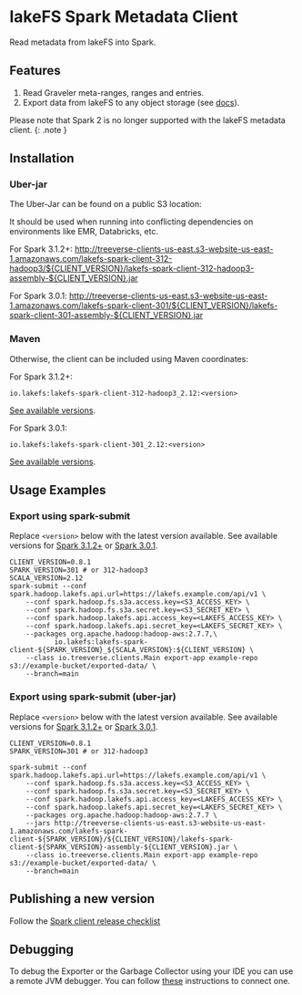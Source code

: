 # lakeFS Spark Metadata Client

Read metadata from lakeFS into Spark.

## Features

1. Read Graveler meta-ranges, ranges and entries.
1. Export data from lakeFS to any object storage (see [docs](https://docs.lakefs.io/reference/export.html)).

Please note that Spark 2 is no longer supported with the lakeFS metadata client.
{: .note }

## Installation

### Uber-jar
The Uber-Jar can be found on a public S3 location:

It should be used when running into conflicting dependencies on environments like EMR, Databricks, etc.

For Spark 3.1.2+:
http://treeverse-clients-us-east.s3-website-us-east-1.amazonaws.com/lakefs-spark-client-312-hadoop3/${CLIENT_VERSION}/lakefs-spark-client-312-hadoop3-assembly-${CLIENT_VERSION}.jar

For Spark 3.0.1:
http://treeverse-clients-us-east.s3-website-us-east-1.amazonaws.com/lakefs-spark-client-301/${CLIENT_VERSION}/lakefs-spark-client-301-assembly-${CLIENT_VERSION}.jar


### Maven
Otherwise, the client can be included using Maven coordinates:

For Spark 3.1.2+:
```
io.lakefs:lakefs-spark-client-312-hadoop3_2.12:<version>
```
[See available versions](https://mvnrepository.com/artifact/io.lakefs/lakefs-spark-client-312-hadoop3_2.12).

For Spark 3.0.1:
```
io.lakefs:lakefs-spark-client-301_2.12:<version>
```
[See available versions](https://mvnrepository.com/artifact/io.lakefs/lakefs-spark-client-301_2.12).

## Usage Examples
### Export using spark-submit

Replace `<version>` below with the latest version available. See available versions for [Spark 3.1.2+](https://mvnrepository.com/artifact/io.lakefs/lakefs-spark-client-312-hadoop3_2.12) or [Spark 3.0.1](https://mvnrepository.com/artifact/io.lakefs/lakefs-spark-client-301_2.12).

```
CLIENT_VERSION=0.8.1
SPARK_VERSION=301 # or 312-hadoop3
SCALA_VERSION=2.12
spark-submit --conf spark.hadoop.lakefs.api.url=https://lakefs.example.com/api/v1 \
    --conf spark.hadoop.fs.s3a.access.key=<S3_ACCESS_KEY> \
    --conf spark.hadoop.fs.s3a.secret.key=<S3_SECRET_KEY> \
    --conf spark.hadoop.lakefs.api.access_key=<LAKEFS_ACCESS_KEY> \
    --conf spark.hadoop.lakefs.api.secret_key=<LAKEFS_SECRET_KEY> \
    --packages org.apache.hadoop:hadoop-aws:2.7.7,\
           io.lakefs:lakefs-spark-client-${SPARK_VERSION}_${SCALA_VERSION}:${CLIENT_VERSION} \
    --class io.treeverse.clients.Main export-app example-repo s3://example-bucket/exported-data/ \
    --branch=main
```

### Export using spark-submit (uber-jar)

Replace `<version>` below with the latest version available. See available versions for [Spark 3.1.2+](https://mvnrepository.com/artifact/io.lakefs/lakefs-spark-client-312-hadoop3_2.12) or [Spark 3.0.1](https://mvnrepository.com/artifact/io.lakefs/lakefs-spark-client-301_2.12).
```
CLIENT_VERSION=0.8.1
SPARK_VERSION=301 # or 312-hadoop3

spark-submit --conf spark.hadoop.lakefs.api.url=https://lakefs.example.com/api/v1 \
    --conf spark.hadoop.fs.s3a.access.key=<S3_ACCESS_KEY> \
	--conf spark.hadoop.fs.s3a.secret.key=<S3_SECRET_KEY> \
	--conf spark.hadoop.lakefs.api.access_key=<LAKEFS_ACCESS_KEY> \
	--conf spark.hadoop.lakefs.api.secret_key=<LAKEFS_SECRET_KEY> \
	--packages org.apache.hadoop:hadoop-aws:2.7.7 \
	--jars http://treeverse-clients-us-east.s3-website-us-east-1.amazonaws.com/lakefs-spark-client-${SPARK_VERSION}/${CLIENT_VERSION}/lakefs-spark-client-${SPARK_VERSION}-assembly-${CLIENT_VERSION}.jar \
	--class io.treeverse.clients.Main export-app example-repo s3://example-bucket/exported-data/ \
	--branch=main
```

## Publishing a new version

Follow the [Spark client release checklist](https://github.com/treeverse/dev/blob/main/pages/lakefs-clients-release.md#spark-metadata-client)

## Debugging

To debug the Exporter or the Garbage Collector using your IDE you can use a remote JVM debugger. You can follow [these](https://sparkbyexamples.com/spark/how-to-debug-spark-application-locally-or-remote/) instructions to connect one. 

